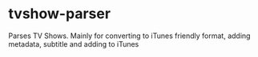 tvshow-parser
=============

Parses TV Shows. Mainly for converting to iTunes friendly format, adding metadata, subtitle and adding to iTunes